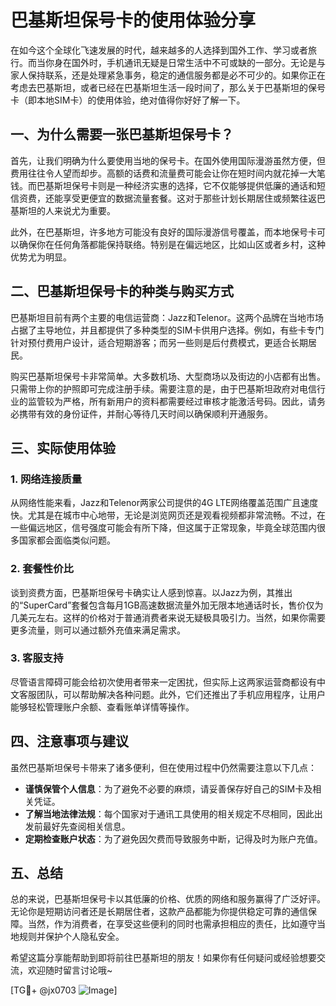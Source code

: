 # 巴基斯坦保号卡的使用体验分享

在如今这个全球化飞速发展的时代，越来越多的人选择到国外工作、学习或者旅行。而当你身在国外时，手机通讯无疑是日常生活中不可或缺的一部分。无论是与家人保持联系，还是处理紧急事务，稳定的通信服务都是必不可少的。如果你正在考虑去巴基斯坦，或者已经在巴基斯坦生活一段时间了，那么关于巴基斯坦的保号卡（即本地SIM卡）的使用体验，绝对值得你好好了解一下。

## 一、为什么需要一张巴基斯坦保号卡？

首先，让我们明确为什么要使用当地的保号卡。在国外使用国际漫游虽然方便，但费用往往令人望而却步。高额的话费和流量费可能会让你在短时间内就花掉一大笔钱。而巴基斯坦保号卡则是一种经济实惠的选择，它不仅能够提供低廉的通话和短信资费，还能享受更便宜的数据流量套餐。这对于那些计划长期居住或频繁往返巴基斯坦的人来说尤为重要。

此外，在巴基斯坦，许多地方可能没有良好的国际漫游信号覆盖，而本地保号卡可以确保你在任何角落都能保持联络。特别是在偏远地区，比如山区或者乡村，这种优势尤为明显。

## 二、巴基斯坦保号卡的种类与购买方式

巴基斯坦目前有两个主要的电信运营商：Jazz和Telenor。这两个品牌在当地市场占据了主导地位，并且都提供了多种类型的SIM卡供用户选择。例如，有些卡专门针对预付费用户设计，适合短期游客；而另一些则是后付费模式，更适合长期居民。

购买巴基斯坦保号卡非常简单。大多数机场、大型商场以及街边的小店都有出售。只需带上你的护照即可完成注册手续。需要注意的是，由于巴基斯坦政府对电信行业的监管较为严格，所有新用户的资料都需要经过审核才能激活号码。因此，请务必携带有效的身份证件，并耐心等待几天时间以确保顺利开通服务。

## 三、实际使用体验

### 1. 网络连接质量
从网络性能来看，Jazz和Telenor两家公司提供的4G LTE网络覆盖范围广且速度快。尤其是在城市中心地带，无论是浏览网页还是观看视频都非常流畅。不过，在一些偏远地区，信号强度可能会有所下降，但这属于正常现象，毕竟全球范围内很多国家都会面临类似问题。

### 2. 套餐性价比
谈到资费方面，巴基斯坦保号卡确实让人感到惊喜。以Jazz为例，其推出的“SuperCard”套餐包含每月1GB高速数据流量外加无限本地通话时长，售价仅为几美元左右。这样的价格对于普通消费者来说无疑极具吸引力。当然，如果你需要更多流量，则可以通过额外充值来满足需求。

### 3. 客服支持
尽管语言障碍可能会给初次使用者带来一定困扰，但实际上这两家运营商都设有中文客服团队，可以帮助解决各种问题。此外，它们还推出了手机应用程序，让用户能够轻松管理账户余额、查看账单详情等操作。

## 四、注意事项与建议

虽然巴基斯坦保号卡带来了诸多便利，但在使用过程中仍然需要注意以下几点：

- **谨慎保管个人信息**：为了避免不必要的麻烦，请妥善保存好自己的SIM卡及相关凭证。
- **了解当地法律法规**：每个国家对于通讯工具使用的相关规定不尽相同，因此出发前最好先查阅相关信息。
- **定期检查账户状态**：为了避免因欠费而导致服务中断，记得及时为账户充值。

## 五、总结

总的来说，巴基斯坦保号卡以其低廉的价格、优质的网络和服务赢得了广泛好评。无论你是短期访问者还是长期居住者，这款产品都能为你提供稳定可靠的通信保障。当然，作为消费者，在享受这些便利的同时也需承担相应的责任，比如遵守当地规则并保护个人隐私安全。

希望这篇分享能帮助到即将前往巴基斯坦的朋友！如果你有任何疑问或经验想要交流，欢迎随时留言讨论哦~

[TG💪+ @jx0703 ![Image](https://github.com/user-attachments/assets/dbca1d08-cadb-493c-b0ec-ad6f7a83f270)]